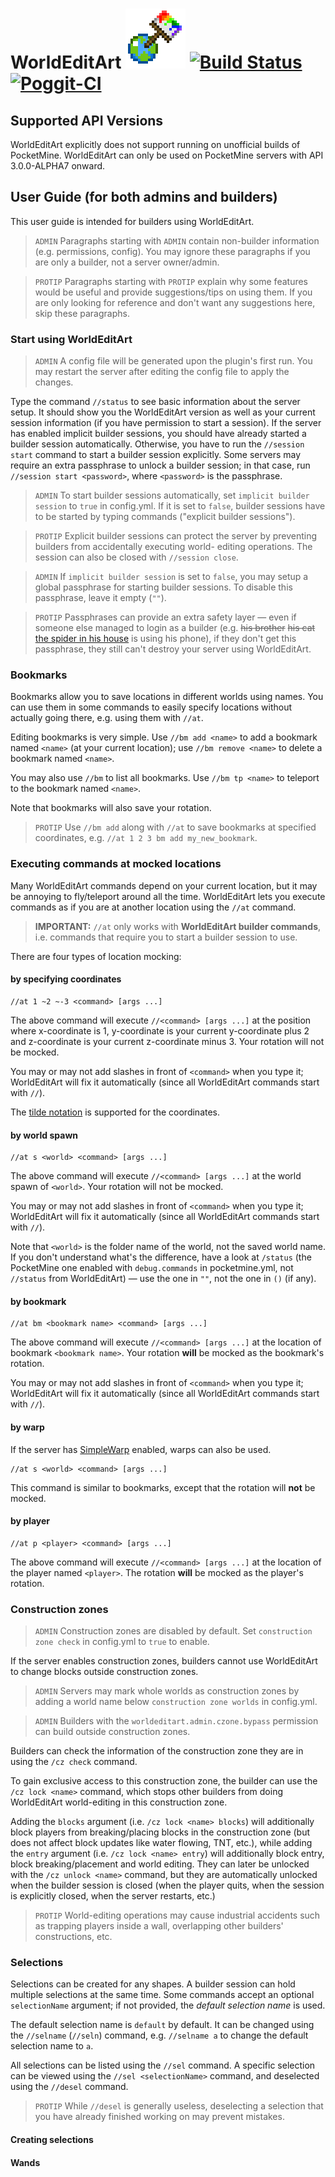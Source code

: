 WorldEditArt ![WorldEditArt](plugin_icon.png) [![Build Status](https://travis-ci.org/LegendOfMCPE/WorldEditArt.svg?branch=master)](https://travis-ci.org/LegendOfMCPE/WorldEditArt) [![Poggit-CI](https://poggit.pmmp.io/ci.badge/LegendOfMCPE/WorldEditArt/WorldEditArt-Epsilon)](https://poggit.pmmp.io/ci/LegendOfMCPE/WorldEditArt/WorldEditArt-Epsilon)
============================================================================================================================================================================================================================================================================================================================================================

## Supported API Versions
WorldEditArt explicitly does not support running on unofficial builds of PocketMine. WorldEditArt can only be used on
PocketMine servers with API 3.0.0-ALPHA7 onward.

## User Guide (for both admins and builders)
This user guide is intended for builders using WorldEditArt.

> `ADMIN` Paragraphs starting with `ADMIN` contain non-builder information (e.g. permissions, config). You may ignore
these paragraphs if you are only a builder, not a server owner/admin.

> `PROTIP` Paragraphs starting with `PROTIP` explain why some features would be useful and provide suggestions/tips on
using them. If you are only looking for reference and don't want any suggestions here, skip these paragraphs.

### Start using WorldEditArt
> `ADMIN` A config file will be generated upon the plugin's first run. You may restart the server after editing the
config file to apply the changes.

Type the command `//status` to see basic information about the server setup. It should show you the WorldEditArt version
as well as your current session information (if you have permission to start a session). If the server has enabled
implicit builder sessions, you should have already started a builder session automatically. Otherwise, you have to run
the `//session start` command to start a builder session explicitly. Some servers may require an extra passphrase to
unlock a builder session; in that case, run `//session start <password>`, where `<password>` is the passphrase.

> `ADMIN` To start builder sessions automatically, set `implicit builder session` to `true` in config.yml. If it is set
> to `false`, builder sessions have to be started by typing commands ("explicit builder sessions").

> `PROTIP` Explicit builder sessions can protect the server by preventing builders from accidentally executing world-
> editing operations. The session can also be closed with `//session close`.

> `ADMIN` If `implicit builder session` is set to `false`, you may setup a global passphrase for starting builder
> sessions. To disable this passphrase, leave it empty (`""`).

> `PROTIP` Passphrases can provide an extra safety layer &mdash; even if someone else managed to login as a builder
> (e.g. ~~his brother~~ ~~his cat~~ [the spider in his house](https://xkcd.com/1530) is using his phone), if they don't
> get this passphrase, they still can't destroy your server using WorldEditArt.

### Bookmarks
Bookmarks allow you to save locations in different worlds using names. You can use them in some commands to easily
specify locations without actually going there, e.g. using them with `//at`.

Editing bookmarks is very simple. Use `//bm add <name>` to add a bookmark named `<name>` (at your current location); use
`//bm remove <name>` to delete a bookmark named `<name>`.

You may also use `//bm` to list all bookmarks. Use `//bm tp <name>` to teleport to the bookmark named `<name>`.

Note that bookmarks will also save your rotation.

> `PROTIP` Use `//bm add` along with `//at` to save bookmarks at specified coordinates, e.g.
> `//at 1 2 3 bm add my_new_bookmark`.

### Executing commands at mocked locations
Many WorldEditArt commands depend on your current location, but it may be annoying to fly/teleport around all the time.
WorldEditArt lets you execute commands as if you are at another location using the `//at` command.

> **IMPORTANT:** `//at` only works with **WorldEditArt builder commands**, i.e. commands that require you to start a
> builder session to use.

There are four types of location mocking:

#### by specifying coordinates
```
//at 1 ~2 ~-3 <command> [args ...]
```

The above command will execute `//<command> [args ...]` at the position where x-coordinate is 1, y-coordinate is your
current y-coordinate plus 2 and z-coordinate is your current z-coordinate minus 3. Your rotation will not be mocked.

You may or may not add slashes in front of `<command>` when you type it; WorldEditArt will fix it automatically (since
all WorldEditArt commands start with `//`).

The [tilde notation](https://minecraft.gamepedia.com/Commands#Tilde_notation) is supported for the coordinates.

#### by world spawn
```
//at s <world> <command> [args ...]
```

The above command will execute `//<command> [args ...]` at the world spawn of `<world>`. Your rotation will not be
mocked.

You may or may not add slashes in front of `<command>` when you type it; WorldEditArt will fix it automatically (since
all WorldEditArt commands start with `//`).

Note that `<world>` is the folder name of the world, not the saved world name. If you don't understand what's the
difference, have a look at `/status` (the PocketMine one enabled with `debug.commands` in pocketmine.yml, not `//status`
from WorldEditArt) &mdash; use the one in `""`, not the one in `()` (if any).

#### by bookmark
```
//at bm <bookmark name> <command> [args ...]
```

The above command will execute `//<command> [args ...]` at the location of bookmark `<bookmark name>`. Your rotation
**will** be mocked as the bookmark's rotation.

You may or may not add slashes in front of `<command>` when you type it; WorldEditArt will fix it automatically (since
all WorldEditArt commands start with `//`).

#### by warp
If the server has [SimpleWarp](https://github.com/Falkirks/SimpleWarp) enabled, warps can also be used.

```
//at s <world> <command> [args ...]
```

This command is similar to bookmarks, except that the rotation will **not** be mocked.

#### by player
```
//at p <player> <command> [args ...]
```

The above command will execute `//<command> [args ...]` at the location of the player named `<player>`. The rotation
**will** be mocked as the player's rotation.

### Construction zones
> `ADMIN` Construction zones are disabled by default. Set `construction zone check` in config.yml to `true` to enable.

If the server enables construction zones, builders cannot use WorldEditArt to change blocks outside construction zones.

> `ADMIN` Servers may mark whole worlds as construction zones by adding a world name below `construction zone worlds` in
config.yml.

> `ADMIN` Builders with the `worldeditart.admin.czone.bypass` permission can build outside construction zones.

Builders can check the information of the construction zone they are in using the `/cz check` command.

To gain exclusive access to this construction zone, the builder can use the `/cz lock <name>` command, which stops other
builders from doing WorldEditArt world-editing in this construction zone.

Adding the `blocks` argument (i.e. `/cz lock <name> blocks`) will additionally block players from breaking/placing
blocks in the construction zone (but does not affect block updates like water flowing, TNT, etc.), while adding the
`entry` argument (i.e. `/cz lock <name> entry`) will additionally block entry, block breaking/placement and world
editing. They can later be unlocked with the `/cz unlock <name>` command, but they are automatically unlocked when the
builder session is closed (when the player quits, when the session is explicitly closed, when the server restarts, etc.)

> `PROTIP` World-editing operations may cause industrial accidents such as trapping players inside a wall, overlapping
> other builders' constructions, etc.

### Selections
Selections can be created for any shapes. A builder session can hold multiple selections at the same time. Some commands
accept an optional `selectionName` argument; if not provided, the _default selection name_ is used.

The default selection name is `default` by default. It can be changed using the `//selname` (`//seln`) command, e.g. `//selname a` to
change the default selection name to `a`.

All selections can be listed using the `//sel` command. A specific selection can be viewed using the `//sel <selectionName>` command, and deselected using the `//desel` command.

> `PROTIP` While `//desel` is generally useless, deselecting a selection that you have already finished working on may prevent mistakes.

#### Creating selections

#### Wands
